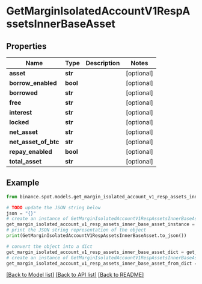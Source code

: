 # GetMarginIsolatedAccountV1RespAssetsInnerBaseAsset


## Properties

Name | Type | Description | Notes
------------ | ------------- | ------------- | -------------
**asset** | **str** |  | [optional] 
**borrow_enabled** | **bool** |  | [optional] 
**borrowed** | **str** |  | [optional] 
**free** | **str** |  | [optional] 
**interest** | **str** |  | [optional] 
**locked** | **str** |  | [optional] 
**net_asset** | **str** |  | [optional] 
**net_asset_of_btc** | **str** |  | [optional] 
**repay_enabled** | **bool** |  | [optional] 
**total_asset** | **str** |  | [optional] 

## Example

```python
from binance.spot.models.get_margin_isolated_account_v1_resp_assets_inner_base_asset import GetMarginIsolatedAccountV1RespAssetsInnerBaseAsset

# TODO update the JSON string below
json = "{}"
# create an instance of GetMarginIsolatedAccountV1RespAssetsInnerBaseAsset from a JSON string
get_margin_isolated_account_v1_resp_assets_inner_base_asset_instance = GetMarginIsolatedAccountV1RespAssetsInnerBaseAsset.from_json(json)
# print the JSON string representation of the object
print(GetMarginIsolatedAccountV1RespAssetsInnerBaseAsset.to_json())

# convert the object into a dict
get_margin_isolated_account_v1_resp_assets_inner_base_asset_dict = get_margin_isolated_account_v1_resp_assets_inner_base_asset_instance.to_dict()
# create an instance of GetMarginIsolatedAccountV1RespAssetsInnerBaseAsset from a dict
get_margin_isolated_account_v1_resp_assets_inner_base_asset_from_dict = GetMarginIsolatedAccountV1RespAssetsInnerBaseAsset.from_dict(get_margin_isolated_account_v1_resp_assets_inner_base_asset_dict)
```
[[Back to Model list]](../README.md#documentation-for-models) [[Back to API list]](../README.md#documentation-for-api-endpoints) [[Back to README]](../README.md)


